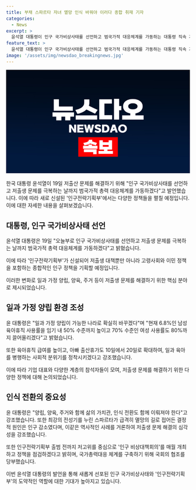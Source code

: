 ```yaml
---
title: 부채 스파르타 자녀 멸망 인식 바꿔야 이러다 종합 취재 기자
categories:
  - News
excerpt: >
  윤석열 대통령이 인구 국가비상사태를 선언하고 범국가적 대응체계를 가동하는 대통령 직속 저출산고령사회위원회 회의에 참석했다. 이에 따라 인구전략기획부를 신설하여 저출생 대책을 종합적으로 기획하고 일·가정 양립을 강조하며 육아휴직 제도를 확대할 예정이다. 류진 한국경제인협회 회장은 대기업의 육아휴직제 도입 사례를 언급하면서 이에 대한 인식 전환이 필요하다고 강조했다. 또한, 인구 감소 문제의 심각성을 강조하며 인구전략기획부 출범과 국회의 협조를 당부했다. (150자)
feature_text: >
  윤석열 대통령이 인구 국가비상사태를 선언하고 범국가적 대응체계를 가동하는 대통령 직속 저출산고령사회위원회 회의에 참석했다. 이에 따라 인구전략기획부를 신설하여 저출생 대책을 종합적으로 기획하고 일·가정 양립을 강조하며 육아휴직 제도를 확대할 예정이다. 류진 한국경제인협회 회장은 대기업의 육아휴직제 도입 사례를 언급하면서 이에 대한 인식 전환이 필요하다고 강조했다. 또한, 인구 감소 문제의 심각성을 강조하며 인구전략기획부 출범과 국회의 협조를 당부했다. (150자)
image: '/assets/img/newsdao_breakingnews.jpg'
---
```


<p><img src="/assets/img/newsdao_breakingnews.jpg" alt="firstkoreanews 속보" /></p>

<p>한국 대통령 윤석열이 19일 저출산 문제를 해결하기 위해 "인구 국가비상사태를 선언하고 저출생 문제를 극복하는 날까지 범국가적 총력 대응체계를 가동하겠다"고 발언했습니다. 이에 따라 새로 신설된 '인구전략기획부'에서는 다양한 정책들을 펼칠 예정입니다. 이에 대한 자세한 내용을 살펴보겠습니다. </p>

<h2>대통령, 인구 국가비상사태 선언</h2>

<p data-ke-size="size16">윤석열 대통령은 19일 "오늘부로 인구 국가비상사태를 선언하고 저출생 문제를 극복하는 날까지 범국가적 총력 대응체계를 가동하겠다"고 밝혔습니다.</p>

<p data-ke-size="size16">이에 따라 '인구전략기획부'가 신설되어 저출생 대책뿐만 아니라 고령사회와 이민 정책을 포함하는 종합적인 인구 정책을 기획할 예정입니다.</p>

<p data-ke-size="size16">이러한 변화로 일과 가정 양립, 양육, 주거 등이 저출생 문제를 해결하기 위한 핵심 분야로 제시되었습니다.</p>

<h2>일과 가정 양립 환경 조성</h2>

<p data-ke-size="size16">윤 대통령은 "일과 가정 양립이 가능한 나라로 확실히 바꾸겠다"며 "현재 6.8%인 남성 육아휴직 사용률을 임기 내 50% 수준까지 높이고 70% 수준인 여성 사용률도 80%까지 끌어올리겠다"고 밝혔습니다.</p>

<p data-ke-size="size16">또한 육아휴직 급여를 높이고, 아빠 출산휴가도 10일에서 20일로 확대하여, 일과 육아를 병행하는 사회적 분위기를 정착시키겠다고 강조했습니다.</p>

<p data-ke-size="size16">이에 따라 기업 대표와 다양한 계층의 참석자들이 모여, 저출생 문제를 해결하기 위한 다양한 정책에 대해 논의되었습니다.</p>

<h2>인식 전환의 중요성</h2>

<p data-ke-size="size16">윤 대통령은 "양립, 양육, 주거와 함께 삶의 가치관, 인식 전환도 함께 이뤄져야 한다"고 강조했습니다. 또한 최강의 전성기를 누린 스파르타가 급격히 멸망의 길로 접어든 결정적 원인은 인구 감소였다며, 이같은 역사적인 사례를 거론하여 저출생 문제 해결의 심각성을 강조했습니다.</p>

<p data-ke-size="size16">또한 인구전략기획부 출범 전까지 저고위를 중심으로 '인구 비상대책회의'를 매월 개최하고 정책을 점검하겠다고 밝히며, 국가총력대응 체계를 구축하기 위해 국회의 협조를 당부했습니다.</p>

<p>이번 윤석열 대통령의 발언을 통해 새롭게 선포된 인구 국가비상사태와 '인구전략기획부'의 도약적인 역할에 대한 기대가 높아지고 있습니다.</p>

